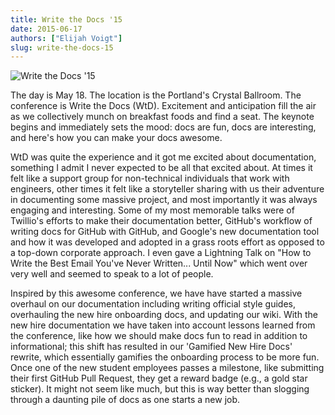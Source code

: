 ```yaml
---
title: Write the Docs '15
date: 2015-06-17
authors: ["Elijah Voigt"]
slug: write-the-docs-15
---
```


![Write the Docs '15](/images/document-all-the-things.jpg#blog)

The day is May 18. The location is the Portland's Crystal Ballroom. The
conference is Write the Docs (WtD). Excitement and anticipation fill the air as
we collectively munch on breakfast foods and find a seat. The keynote begins and
immediately sets the mood: docs are fun, docs are interesting, and here's how
you can make your docs awesome.

WtD was quite the experience and it got me excited about documentation,
something I admit I never expected to be all that excited about. At times it
felt like a support group for non-technical individuals that work with
engineers, other times it felt like a storyteller sharing with us their
adventure in documenting some massive project, and most importantly it was
always engaging and interesting. Some of my most memorable talks were of
Twillio's efforts to make their documentation better, GitHub's workflow of
writing docs for GitHub with GitHub, and Google's new documentation tool and how
it was developed and adopted in a grass roots effort as opposed to a top-down
corporate approach. I even gave a Lightning Talk on "How to Write the Best Email
You've Never Written... Until Now" which went over very well and seemed to speak
to a lot of people.

Inspired by this awesome conference, we have have started a massive overhaul on
our documentation including writing official style guides, overhauling the new
hire onboarding docs, and updating our wiki. With the new hire documentation we
have taken into account lessons learned from the conference, like how we should
make docs fun to read in addition to informational; this shift has resulted in
our 'Gamified New Hire Docs' rewrite, which essentially gamifies the onboarding
process to be more fun. Once one of the new student employees passes a
milestone, like submitting their first GitHub Pull Request, they get a reward
badge (e.g., a gold star sticker). It might not seem like much, but this is way
better than slogging through a daunting pile of docs as one starts a new job.
